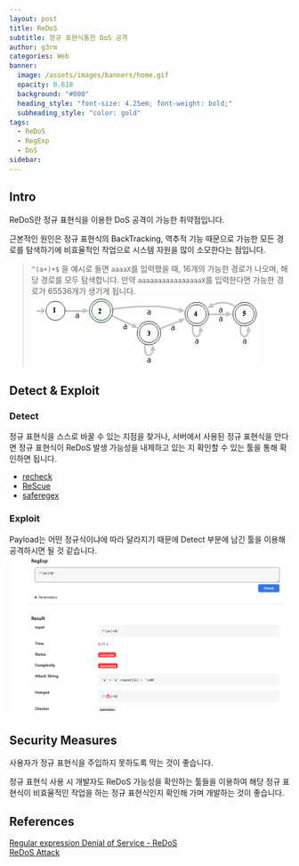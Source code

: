 ```yaml
---
layout: post
title: ReDoS
subtitle: 정규 표현식통한 DoS 공격
author: g3rm
categories: Web
banner:
  image: /assets/images/banners/home.gif
  opacity: 0.618
  background: "#000"
  heading_style: "font-size: 4.25em; font-weight: bold;"
  subheading_style: "color: gold"
tags:
  - ReDoS
  - RegExp
  - DoS
sidebar:
---
```

## Intro
ReDoS란 정규 표현식을 이용한 DoS 공격이 가능한 취약점입니다.   

근본적인 원인은 정규 표현식의 BackTracking, 역추적 기능 때문으로 가능한 모든 경로를 탐색하기에 비효율적인 작업으로 시스템 자원을 많이 소모한다는 점입니다.   

>`^(a+)+$` 을 예시로 들면 `aaaaX`를 입력했을 때, 16개의 가능한 경로가 나오며, 해당 경로를 모두 탐색합니다. 만약 `aaaaaaaaaaaaaaaaX`를 입력한다면 가능한 경로가 65536개가 생기게 됩니다.   
>![](/assets/images/posts/2024-12-12-ReDoS/1.png)   
   
## Detect & Exploit 
### Detect
정규 표현식을 스스로 바꿀 수 있는 지점을 찾거나, 서버에서 사용된 정규 표현식을 안다면 정규 표현식이 ReDoS 발생 가능성을 내제하고 있는 지 확인할 수 있는 툴을 통해 확인하면 됩니다.   
- [recheck](https://makenowjust-labs.github.io/recheck/playground/)   
- [ReScue](https://github.com/2bdenny/ReScue)   
- [saferegex](https://github.com/jkutner/saferegex)

### Exploit
Payload는 어떤 정규식이냐에 따라 달라지기 때문에 Detect 부분에 남긴 툴을 이용해 공격하시면 될 것 같습니다.   
![](/assets/images/posts/2024-12-12-ReDoS/2.png)   

## Security Measures
사용자가 정규 표현식을 주입하지 못하도록 막는 것이 좋습니다.   

정규 표현식 사용 시 개발자도 ReDoS 가능성을 확인하는 툴들을 이용하여 해당 정규 표현식이 비효율적인 작업을 하는 정규 표현식인지 확인해 가며 개발하는 것이 좋습니다.   

## References
[Regular expression Denial of Service - ReDoS](https://owasp.org/www-community/attacks/Regular_expression_Denial_of_Service_-_ReDoS)   
[ReDoS Attack](https://www.hahwul.com/cullinan/redos/)   
